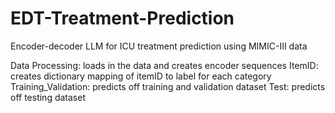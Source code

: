 # EDT-Treatment-Prediction
Encoder-decoder LLM for ICU treatment prediction using MIMIC-III data

Data Processing: loads in the data and creates encoder sequences
ItemID: creates dictionary mapping of itemID to label for each category
Training_Validation: predicts off training and validation dataset
Test: predicts off testing dataset
